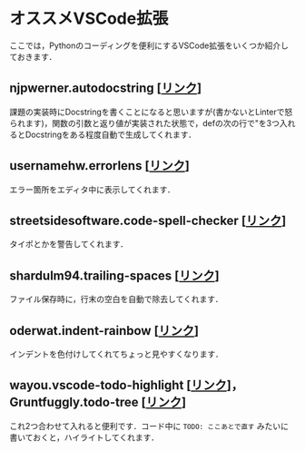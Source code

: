 # オススメVSCode拡張
ここでは，Pythonのコーディングを便利にするVSCode拡張をいくつか紹介しておきます．

## njpwerner.autodocstring [[リンク](https://marketplace.visualstudio.com/items?itemName=njpwerner.autodocstring)]
課題の実装時にDocstringを書くことになると思いますが(書かないとLinterで怒られます)，関数の引数と返り値が実装された状態で，defの次の行で"を3つ入れるとDocstringをある程度自動で生成してくれます．

## usernamehw.errorlens [[リンク](https://marketplace.visualstudio.com/items?itemName=usernamehw.errorlens)]
エラー箇所をエディタ中に表示してくれます．

## streetsidesoftware.code-spell-checker [[リンク](https://marketplace.visualstudio.com/items?itemName=streetsidesoftware.code-spell-checker)]
タイポとかを警告してくれます．

## shardulm94.trailing-spaces [[リンク](https://marketplace.visualstudio.com/items?itemName=shardulm94.trailing-spaces)]
ファイル保存時に，行末の空白を自動で除去してくれます．

## oderwat.indent-rainbow [[リンク](https://marketplace.visualstudio.com/items?itemName=oderwat.indent-rainbow)]
インデントを色付けしてくれてちょっと見やすくなります．

## wayou.vscode-todo-highlight [[リンク](https://marketplace.visualstudio.com/items?itemName=wayou.vscode-todo-highlight)]，Gruntfuggly.todo-tree [[リンク](https://marketplace.visualstudio.com/items?itemName=Gruntfuggly.todo-tree)]
これ2つ合わせて入れると便利です．コード中に `TODO: ここあとで直す` みたいに書いておくと，ハイライトしてくれます．
